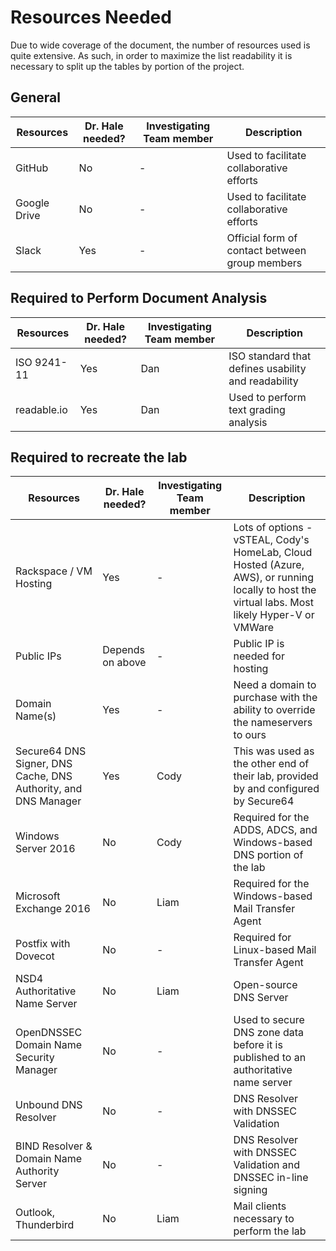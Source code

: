 # Resources Needed

Due to wide coverage of the document, the number of resources used is quite extensive. As such, in order to maximize the list readability it is necessary to split up the tables by portion of the project.

[//]: # (open source automated essay scoring?)

## General
| Resources | Dr. Hale needed? | Investigating Team member | Description |
|-------------------|---------|---------------------------|-------------|
| GitHub | No | - | Used to facilitate collaborative efforts |
| Google Drive | No | - | Used to facilitate collaborative efforts |
| Slack | Yes | - | Official form of contact between group members |

## Required to Perform Document Analysis
| Resources | Dr. Hale needed? | Investigating Team member | Description |
|-------------------|---------|---------------------------|-------------|
| ISO 9241-11 | Yes | Dan | ISO standard that defines usability and readability |
| readable.io | Yes | Dan | Used to perform text grading analysis |

## Required to recreate the lab
| Resources | Dr. Hale needed? | Investigating Team member | Description |
|-------------------|---------|---------------------------|-------------|
| Rackspace / VM Hosting | Yes | - | Lots of options - vSTEAL, Cody's HomeLab, Cloud Hosted (Azure, AWS), or running locally to host the virtual labs. Most likely Hyper-V or VMWare |
| Public IPs | Depends on above | - | Public IP is needed for hosting |
| Domain Name(s) | Yes | - | Need a domain to purchase with the ability to override the nameservers to ours |
| Secure64 DNS Signer, DNS Cache, DNS Authority, and DNS Manager | Yes | Cody | This was used as the other end of their lab, provided by and configured by Secure64 |
| Windows Server 2016 | No | Cody | Required for the ADDS, ADCS, and Windows-based DNS portion of the lab |
| Microsoft Exchange 2016 | No | Liam | Required for the Windows-based Mail Transfer Agent |
| Postfix with Dovecot | No | - | Required for Linux-based Mail Transfer Agent |
| NSD4 Authoritative Name Server | No | Liam | Open-source DNS Server |
| OpenDNSSEC Domain Name Security Manager | No | - | Used to secure DNS zone data before it is published to an authoritative name server |
| Unbound DNS Resolver | No | - | DNS Resolver with DNSSEC Validation |
| BIND Resolver & Domain Name Authority Server | No | - | DNS Resolver with DNSSEC Validation and DNSSEC in-line signing |
| Outlook, Thunderbird | No | Liam | Mail clients necessary to perform the lab |

